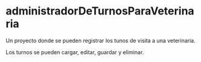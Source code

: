 # administradorDeTurnosParaVeterinaria

Un proyecto donde se pueden registrar los tunos de visita a una veterinaria. 

Los turnos se pueden cargar, editar, guardar y eliminar. 
